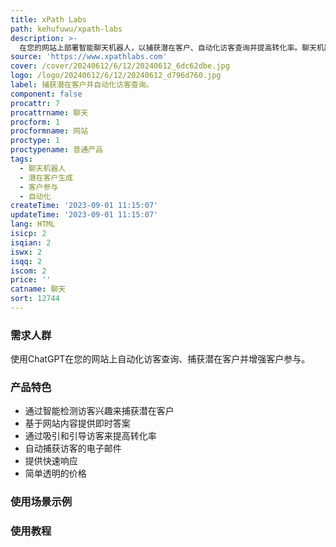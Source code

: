 ```yaml
---
title: xPath Labs
path: kehufuwu/xpath-labs
description: >-
  在您的网站上部署智能聊天机器人，以捕获潜在客户、自动化访客查询并提高转化率。聊天机器人可以从您的网站内容中学习，并提供即时答案。它可以捕获访客的电子邮件，提供快速响应，并引导访客了解您的产品和服务。价格简单透明。免费开始并随着业务的扩展切换到高级计划。
source: 'https://www.xpathlabs.com'
cover: /cover/20240612/6/12/20240612_6dc62dbe.jpg
logo: /logo/20240612/6/12/20240612_d796d760.jpg
label: 捕获潜在客户并自动化访客查询。
component: false
procattr: 7
procattrname: 聊天
procform: 1
procformname: 网站
proctype: 1
proctypename: 普通产品
tags:
  - 聊天机器人
  - 潜在客户生成
  - 客户参与
  - 自动化
createTime: '2023-09-01 11:15:07'
updateTime: '2023-09-01 11:15:07'
lang: HTML
isicp: 2
isqian: 2
iswx: 2
isqq: 2
iscom: 2
price: ''
catname: 聊天
sort: 12744
---
```




### 需求人群
使用ChatGPT在您的网站上自动化访客查询、捕获潜在客户并增强客户参与。

### 产品特色
- 通过智能检测访客兴趣来捕获潜在客户
- 基于网站内容提供即时答案
- 通过吸引和引导访客来提高转化率
- 自动捕获访客的电子邮件
- 提供快速响应
- 简单透明的价格

### 使用场景示例


### 使用教程


  
